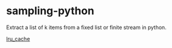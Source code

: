 # sampling-python

Extract a list of k items from a fixed list or finite stream in python.

[lru_cache](..)

